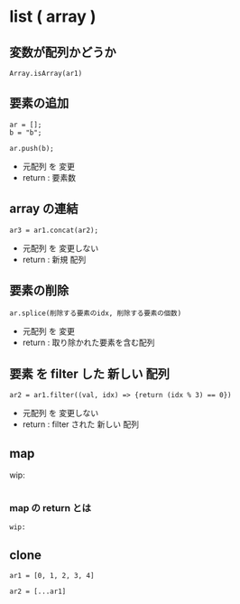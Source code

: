 
# list ( array )


## 変数が配列かどうか

```
Array.isArray(ar1)
```


## 要素の追加

```
ar = [];
b = "b";

ar.push(b);
```

- 元配列 を 変更
- return : 要素数


## array の連結

```
ar3 = ar1.concat(ar2);
```

- 元配列 を 変更しない
- return : 新規 配列


## 要素の削除

```
ar.splice(削除する要素のidx, 削除する要素の個数)
```

- 元配列 を 変更
- return : 取り除かれた要素を含む配列


## 要素 を filter した 新しい 配列

```
ar2 = ar1.filter((val, idx) => {return (idx % 3) == 0})
```

- 元配列 を 変更しない
- return : filter された 新しい 配列


## map

wip:

```
```


### map の return とは

```
wip:
```


## clone

```
ar1 = [0, 1, 2, 3, 4]

ar2 = [...ar1]
```



